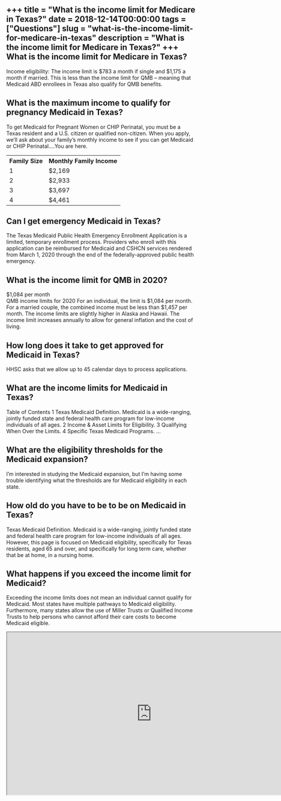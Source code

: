 +++
title = "What is the income limit for Medicare in Texas?"
date = 2018-12-14T00:00:00
tags = ["Questions"]
slug = "what-is-the-income-limit-for-medicare-in-texas"
description = "What is the income limit for Medicare in Texas?"
+++
What is the income limit for Medicare in Texas?
-----------------------------------------------

Income eligibility: The income limit is $783 a month if single and $1,175 a month if married. This is less than the income limit for QMB – meaning that Medicaid ABD enrollees in Texas also qualify for QMB benefits.

What is the maximum income to qualify for pregnancy Medicaid in Texas?
----------------------------------------------------------------------

To get Medicaid for Pregnant Women or CHIP Perinatal, you must be a Texas resident and a U.S. citizen or qualified non-citizen. When you apply, we’ll ask about your family’s monthly income to see if you can get Medicaid or CHIP Perinatal….You are here.

<table><tr><th>Family Size</th><th>Monthly Family Income</th></tr><tr><td>1</td><td>$2,169</td></tr><tr><td>2</td><td>$2,933</td></tr><tr><td>3</td><td>$3,697</td></tr><tr><td>4</td><td>$4,461</td></tr></table>

Can I get emergency Medicaid in Texas?
--------------------------------------

The Texas Medicaid Public Health Emergency Enrollment Application is a limited, temporary enrollment process. Providers who enroll with this application can be reimbursed for Medicaid and CSHCN services rendered from March 1, 2020 through the end of the federally-approved public health emergency.

What is the income limit for QMB in 2020?
-----------------------------------------

$1,084 per month  
QMB income limits for 2020 For an individual, the limit is $1,084 per month. For a married couple, the combined income must be less than $1,457 per month. The income limits are slightly higher in Alaska and Hawaii. The income limit increases annually to allow for general inflation and the cost of living.

How long does it take to get approved for Medicaid in Texas?
------------------------------------------------------------

HHSC asks that we allow up to 45 calendar days to process applications.

What are the income limits for Medicaid in Texas?
-------------------------------------------------

Table of Contents 1 Texas Medicaid Definition. Medicaid is a wide-ranging, jointly funded state and federal health care program for low-income individuals of all ages. 2 Income &amp; Asset Limits for Eligibility. 3 Qualifying When Over the Limits. 4 Specific Texas Medicaid Programs. …

What are the eligibility thresholds for the Medicaid expansion?
---------------------------------------------------------------

I’m interested in studying the Medicaid expansion, but I’m having some trouble identifying what the thresholds are for Medicaid eligibility in each state.

How old do you have to be to be on Medicaid in Texas?
-----------------------------------------------------

Texas Medicaid Definition. Medicaid is a wide-ranging, jointly funded state and federal health care program for low-income individuals of all ages. However, this page is focused on Medicaid eligibility, specifically for Texas residents, aged 65 and over, and specifically for long term care, whether that be at home, in a nursing home.

What happens if you exceed the income limit for Medicaid?
---------------------------------------------------------

Exceeding the income limits does not mean an individual cannot qualify for Medicaid. Most states have multiple pathways to Medicaid eligibility. Furthermore, many states allow the use of Miller Trusts or Qualified Income Trusts to help persons who cannot afford their care costs to become Medicaid eligible.

<iframe allow="accelerometer; autoplay; clipboard-write; encrypted-media; gyroscope; picture-in-picture" allowfullscreen="" class="__youtube_prefs__  epyt-is-override  no-lazyload" data-no-lazy="1" data-origheight="433" data-origwidth="770" data-skipgform_ajax_framebjll="" height="433" id="_ytid_18535" loading="lazy" src="https://www.youtube.com/embed/bublxnC5cik?enablejsapi=1&autoplay=0&cc_load_policy=0&cc_lang_pref=&iv_load_policy=1&loop=0&modestbranding=0&rel=1&fs=1&playsinline=0&autohide=2&theme=dark&color=red&controls=1&" title="YouTube player" width="770"></iframe>